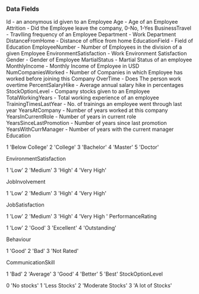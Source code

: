 ### Data Fields
Id - an anonymous id given to an Employee
Age - Age of an Employee
Attrition - Did the Employee leave the company, 0-No, 1-Yes
BusinessTravel - Travlling frequency of an Employee
Department - Work Department
DistanceFromHome - Distance of office from home
EducationField - Field of Education
EmployeeNumber - Number of Employees in the division of a given Employee
EnvironmentSatisfaction - Work Environment Satisfaction
Gender - Gender of Employee
MartialStatus - Martial Status of an employee
MonthlyIncome - Monthly Income of Employee in USD
NumCompaniesWorked - Number of Companies in which Employee has worked before joining this Company
OverTime - Does The person work overtime
PercentSalaryHike - Average annual salary hike in percentages
StockOptionLevel - Company stocks given to an Employee
TotalWorkingYears - Total working experience of an employee
TrainingTimesLastYear - No. of trainings an employee went through last year
YearsAtCompany - Number of years worked at this company
YearsInCurrentRole - Number of years in current role
YearsSinceLastPromotion - Number of years since last promotion
YearsWithCurrManager - Number of years with the current manager
Education

1 'Below College'
2 'College'
3 'Bachelor'
4 'Master'
5 'Doctor'

EnvironmentSatisfaction

1 'Low'
2 'Medium'
3 'High'
4 'Very High'

JobInvolvement

1 'Low'
2 'Medium'
3 'High'
4 'Very High'

JobSatisfaction

1 'Low'
2 'Medium'
3 'High'
4 'Very High
'
PerformanceRating

1 'Low'
2 'Good'
3 'Excellent'
4 'Outstanding'

Behaviour

1 'Good'
2 'Bad'
3 'Not Rated'

CommunicationSkill

1 'Bad'
2 'Average'
3 'Good'
4 'Better'
5 'Best'
StockOptionLevel

0 'No stocks'
1 'Less Stocks'
2 'Moderate Stocks'
3 'A lot of Stocks'